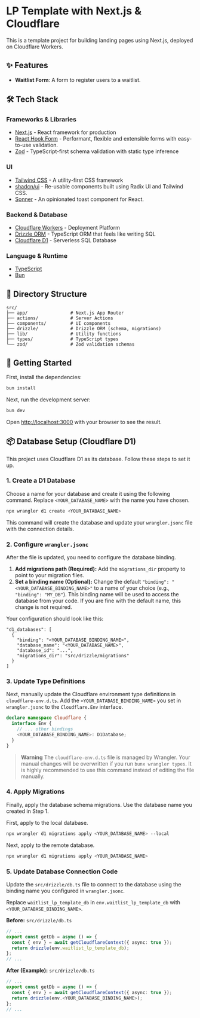 # LP Template with Next.js & Cloudflare

This is a template project for building landing pages using Next.js, deployed on Cloudflare Workers.

## ✨ Features

- **Waitlist Form**: A form to register users to a waitlist.

## 🛠️ Tech Stack

### Frameworks & Libraries

- [Next.js](https://nextjs.org/) - React framework for production
- [React Hook Form](https://react-hook-form.com/) - Performant, flexible and extensible forms with easy-to-use validation.
- [Zod](https://zod.dev/) - TypeScript-first schema validation with static type inference

### UI

- [Tailwind CSS](https://tailwindcss.com/) - A utility-first CSS framework
- [shadcn/ui](https://ui.shadcn.com/) - Re-usable components built using Radix UI and Tailwind CSS.
- [Sonner](https://sonner.emilkowal.ski/) - An opinionated toast component for React.

### Backend & Database

- [Cloudflare Workers](https://workers.cloudflare.com/) - Deployment Platform
- [Drizzle ORM](https://orm.drizzle.team/) - TypeScript ORM that feels like writing SQL
- [Cloudflare D1](https://developers.cloudflare.com/d1/) - Serverless SQL Database

### Language & Runtime

- [TypeScript](https://www.typescriptlang.org/)
- [Bun](https://bun.sh/)

## 📂 Directory Structure

```
src/
├── app/                # Next.js App Router
├── actions/            # Server Actions
├── components/         # UI components
├── drizzle/            # Drizzle ORM (schema, migrations)
├── lib/                # Utility functions
├── types/              # TypeScript types
└── zod/                # Zod validation schemas
```

## 🚀 Getting Started

First, install the dependencies:

```bash
bun install
```

Next, run the development server:

```bash
bun dev
```

Open [http://localhost:3000](http://localhost:3000) with your browser to see the result.

## 📦 Database Setup (Cloudflare D1)

This project uses Cloudflare D1 as its database. Follow these steps to set it up.

### 1. Create a D1 Database

Choose a name for your database and create it using the following command. Replace `<YOUR_DATABASE_NAME>` with the name you have chosen.

```bash
npx wrangler d1 create <YOUR_DATABASE_NAME>
```

This command will create the database and update your `wrangler.jsonc` file with the connection details.

### 2. Configure `wrangler.jsonc`

After the file is updated, you need to configure the database binding.

1.  **Add migrations path (Required):** Add the `migrations_dir` property to point to your migration files.
2.  **Set a binding name (Optional):** Change the default `"binding": "<YOUR_DATABASE_BINDING_NAME>"` to a name of your choice (e.g., `"binding": "MY_DB"`). This binding name will be used to access the database from your code. If you are fine with the default name, this change is not required.

Your configuration should look like this:

```jsonc:wrangler.jsonc
"d1_databases": [
  {
    "binding": "<YOUR_DATABASE_BINDING_NAME>",
    "database_name": "<YOUR_DATABASE_NAME>",
    "database_id": "...",
    "migrations_dir": "src/drizzle/migrations"
  }
]
```

### 3. Update Type Definitions

Next, manually update the Cloudflare environment type definitions in `cloudflare-env.d.ts`.
Add the `<YOUR_DATABASE_BINDING_NAME>` you set in `wrangler.jsonc` to the `Cloudflare.Env` interface.

```typescript:cloudflare-env.d.ts
declare namespace Cloudflare {
  interface Env {
    // ... other bindings
    <YOUR_DATABASE_BINDING_NAME>: D1Database;
  }
}
```

> **Warning**
> The `cloudflare-env.d.ts` file is managed by Wrangler. Your manual changes will be overwritten if you run `bunx wrangler types`. It is highly recommended to use this command instead of editing the file manually.

### 4. Apply Migrations

Finally, apply the database schema migrations.
Use the database name you created in Step 1.

First, apply to the local database.

```bash
npx wrangler d1 migrations apply <YOUR_DATABASE_NAME> --local
```

Next, apply to the remote database.

```bash
npx wrangler d1 migrations apply <YOUR_DATABASE_NAME>
```

### 5. Update Database Connection Code

Update the `src/drizzle/db.ts` file to connect to the database using the binding name you configured in `wrangler.jsonc`.

Replace `waitlist_lp_template_db` in `env.waitlist_lp_template_db` with `<YOUR_DATABASE_BINDING_NAME>`.

**Before:** `src/drizzle/db.ts`

```typescript
// ...
export const getDb = async () => {
  const { env } = await getCloudflareContext({ async: true });
  return drizzle(env.waitlist_lp_template_db);
};
// ...
```

**After (Example):** `src/drizzle/db.ts`

```typescript
// ...
export const getDb = async () => {
  const { env } = await getCloudflareContext({ async: true });
  return drizzle(env.<YOUR_DATABASE_BINDING_NAME>);
};
// ...
```
